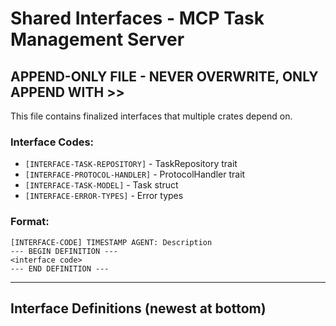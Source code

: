 # Shared Interfaces - MCP Task Management Server

## APPEND-ONLY FILE - NEVER OVERWRITE, ONLY APPEND WITH >>

This file contains finalized interfaces that multiple crates depend on.

### Interface Codes:
- `[INTERFACE-TASK-REPOSITORY]` - TaskRepository trait
- `[INTERFACE-PROTOCOL-HANDLER]` - ProtocolHandler trait  
- `[INTERFACE-TASK-MODEL]` - Task struct
- `[INTERFACE-ERROR-TYPES]` - Error types

### Format:
```
[INTERFACE-CODE] TIMESTAMP AGENT: Description
--- BEGIN DEFINITION ---
<interface code>
--- END DEFINITION ---
```

---
## Interface Definitions (newest at bottom)
